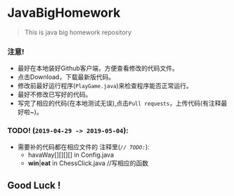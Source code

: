# JavaBigHomework
> This is java big homework repository
### 注意!
* 最好在本地装好Github客户端，方便查看修改的代码文件。
* 点击Download，下载最新版代码。
* 修改前最好运行程序(`PlayGame.java`)来检查程序能否正常运行。
* 最好不修改已写好的代码。
* 写完了相应的代码(在本地测试无误),点击`Pull requests`，上传代码(有注释最好啦~)。

### TODO! (`2019-04-29 -> 2019-05-04`):
* 需要补的代码都在相应文件的 注释里(*`// TODO:`*):
  * havaWay[][][][] in Config.java
  * **win**|**eat** in ChessClick.java //写相应的函数
  
## Good Luck !

